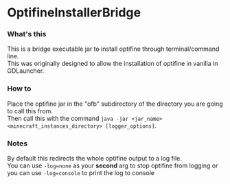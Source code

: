 # OptifineInstallerBridge

### What's this

This is a bridge executable jar to install optifine through terminal/command line.  
This was originally designed to allow the installation of optifine in vanilla in GDLauncher.

### How to

Place the optifine jar in the "ofb" subdirectory of the directory you are going to call this from.  
Then call this with the command `java -jar <jar_name> <minecraft_instances_directory> [logger_options]`.  

### Notes

By default this redirects the whole optifine output to a log file.  
You can use `-log=none` as your **second** arg to stop optifine from logging or you can use `-log=console` to print the log to console
